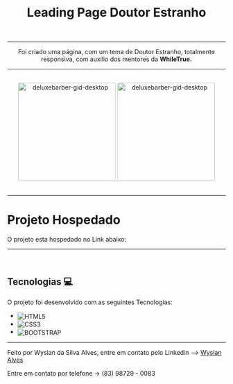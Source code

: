 
<h1 align="center">
<br>
    <h1 align="center">Leading Page Doutor Estranho</h1>
<br>
</h1>
<hr>
<p align="center">Foi criado uma página, com um tema de Doutor Estranho, totalmente responsiva, com auxilio dos mentores da <strong>WhileTrue.</strong></p>
<hr> <br>

<div align="center">
    <img src="assets/img/img/secao-principal/drestranho.gif" alt="deluxebarber-gid-desktop" height="225">
    <img src="assets/img/img/secao-principal/rdestranho2.gif" alt="deluxebarber-gid-desktop" height="225">
</div>
<br>

---


# Projeto Hospedado

<p>O projeto esta hospedado no Link abaixo:</p>
<!--<a href="https://matheus-bezerra.github.io/deluxeBarberShop/">https://matheus-bezerra.github.io/deluxeBarberShop/>Indisponível</a>-->

---
<br>

## Tecnologias 💻

O projeto foi desenvolvido com as seguintes Tecnologias:

- <img align="center"  alt="HTML5" src="https://img.shields.io/badge/HTML5-E34F26?style=for-the-badge&logo=html5&logoColor=white">
- <img align="center"  alt="CSS3" src="https://img.shields.io/badge/CSS3-1572B6?style=for-the-badge&logo=css3&logoColor=white">
- <img align="center" alt="BOOTSTRAP" src="https://img.shields.io/badge/Bootstrap-563D7C?style=for-the-badge&logo=bootstrap&logoColor=white">

---

<p>Feito por Wyslan da Silva Alves, entre em contato pelo Linkedin --> <a href="https://www.linkedin.com/in/wyslanalves/">Wyslan Alves</a></p>
<p>Entre em contato por telefone -> (83) 98729 - 0083</p>
